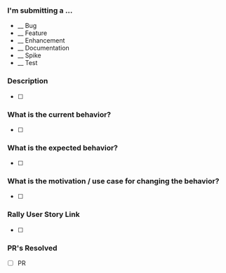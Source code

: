 ### I'm submitting a ...

- __ Bug
- __ Feature
- __ Enhancement
- __ Documentation
- __ Spike
- __ Test

### Description
- [ ]
### What is the current behavior?
- [ ]
### What is the expected behavior?
- [ ]
### What is the motivation / use case for changing the behavior?
- [ ]
### Rally User Story Link
- [ ]

### PR's Resolved
- [ ] PR

